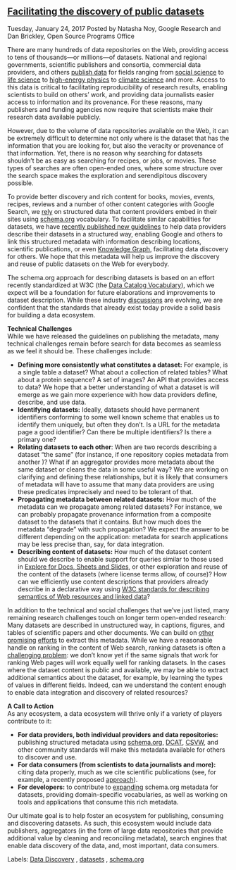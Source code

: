 [Facilitating the discovery of public datasets](https://research.googleblog.com/2017/01/facilitating-discovery-of-public.html)
------------------------------------------------------------------------------------------------------------------------------

Tuesday, January 24, 2017
Posted by Natasha Noy, Google Research and Dan Brickley, Open Source
Programs Office  
  
  
There are many hundreds of data repositories on the Web, providing
access to tens of thousands—or millions—of datasets. National and
regional governments, scientific publishers and consortia, commercial
data providers, and others [publish
data](https://en.wikipedia.org/wiki/Open_data#Major_sources) for fields
ranging from [social science](http://icpsr.umich.edu/) to [life
science](http://www.omicsdi.org/) to [high-energy
physics](http://hepdata.net/) to [climate science](http://rda.ucar.edu/)
and more. Access to this data is critical to facilitating
reproducibility of research results, enabling scientists to build on
others’ work, and providing data journalists easier access to
information and its provenance. For these reasons, many publishers and
funding agencies now require that scientists make their research data
available publicly.  
  
However, due to the volume of data repositories available on the Web, it
can be extremely difficult to determine not only where is the dataset
that has the information that you are looking for, but also the veracity
or provenance of that information. Yet, there is no reason why searching
for datasets shouldn’t be as easy as searching for recipes, or jobs, or
movies. These types of searches are often open-ended ones, where some
structure over the search space makes the exploration and serendipitous
discovery possible.  
  
To provide better discovery and rich content for books, movies, events,
recipes, reviews and a number of other content categories with Google
Search, we [rely](https://developers.google.com/search/docs/guides/) on
structured data that content providers embed in their sites using
[schema.org](http://schema.org/) vocabulary. To facilitate similar
capabilities for datasets, we have [recently published new
guidelines](https://developers.google.com/search/docs/data-types/datasets)
to help data providers describe their datasets in a structured way,
enabling Google and others to link this structured metadata with
information describing locations, scientific publications, or even
[Knowledge
Graph](https://www.google.com/intl/bn/insidesearch/features/search/knowledge.html),
facilitating data discovery for others. We hope that this metadata will
help us improve the discovery and reuse of public datasets on the Web
for everybody.  
  
The schema.org approach for describing datasets is based on an effort
recently standardized at W3C (the [Data Catalog
Vocabulary](https://www.w3.org/TR/vocab-dcat/)), which we expect will be
a foundation for future elaborations and improvements to dataset
description. While these industry
[discussions](https://www.w3.org/2016/11/sdsvoc/) are evolving, we are
confident that the standards that already exist today provide a solid
basis for building a data ecosystem.  
  
**Technical Challenges**  
While we have released the guidelines on publishing the metadata, many
technical challenges remain before search for data becomes as seamless
as we feel it should be. These challenges include:  
-   **Defining more consistently what constitutes a dataset:** For
    example, is a single table a dataset? What about a collection of
    related tables? What about a protein sequence? A set of images? An
    API that provides access to data? We hope that a better
    understanding of what a dataset is will emerge as we gain more
    experience with how data providers define, describe, and use data.
-   **Identifying datasets:** Ideally, datasets should have permanent
    identifiers conforming to some well known scheme that enables us to
    identify them uniquely, but often they don’t. Is a URL for the
    metadata page a good identifier? Can there be multiple identifiers?
    Is there a primary one?
-   **Relating datasets to each other**: When are two records describing
    a dataset “the same” (for instance, if one repository copies
    metadata from another )? What if an aggregator provides more
    metadata about the same dataset or cleans the data in some useful
    way? We are working on clarifying and defining these relationships,
    but it is likely that consumers of metadata will have to assume that
    many data providers are using these predicates imprecisely and need
    to be tolerant of that.
-   **Propagating metadata between related datasets:** How much of the
    metadata can we propagate among related datasets? For instance, we
    can probably propagate provenance information from a composite
    dataset to the datasets that it contains. But how much does the
    metadata “degrade” with such propagation? We expect the answer to be
    different depending on the application: metadata for search
    applications may be less precise than, say, for data integration.
-   **Describing content of datasets:** How much of the dataset content
    should we describe to enable support for queries similar to those
    used in [Explore for Docs, Sheets and
    Slides](https://docs.googleblog.com/2016/09/ExploreinDocsSheetsSlides.html),
    or other exploration and reuse of the content of the datasets (where
    license terms allow, of course)? How can we efficiently use content
    descriptions that providers already describe in a declarative way
    using [W3C standards for describing semantics of Web resources and
    linked data](https://www.w3.org/standards/semanticweb/)?

In addition to the technical and social challenges that we’ve just
listed, many remaining research challenges touch on longer term
open-ended research: Many datasets are described in unstructured way, in
captions, figures, and tables of scientific papers and other documents.
We can build on
[other](https://www.eecis.udel.edu/~shatkay/papers/BIBM2011.pdf)
[promising](https://clgiles.ist.psu.edu/pubs/ICDAR2013-search-figures.pdf)
[efforts](https://ai2-website.s3.amazonaws.com/publications/pdf2.0.pdf)
to extract this metadata. While we have a reasonable handle on ranking
in the content of Web search, ranking datasets is often a [challenging
problem](https://research.google.com/pubs/pub45390.html): we don’t know
yet if the same signals that work for ranking Web pages will work
equally well for ranking datasets. In the cases where the dataset
content is public and available, we may be able to extract additional
semantics about the dataset, for example, by learning the types of
values in different fields. Indeed, can we understand the content enough
to enable data integration and discovery of related resources?  
  
**A Call to Action**  
As any ecosystem, a data ecosystem will thrive only if a variety of
players contribute to it:  
-   **For data providers, both individual providers and data
    repositories:** publishing structured metadata using
    [schema.org](http://schema.org/),
    [DCAT](https://www.w3.org/TR/vocab-dcat/),
    [CSVW](https://www.w3.org/2013/csvw/wiki/Main_Page), and other
    community standards will make this metadata available for others to
    discover and use.
-   **For data consumers (from scientists to data journalists and
    more):** citing data properly, much as we cite scientific
    publications (see, for example, a recently proposed
    [approach](http://biorxiv.org/content/biorxiv/early/2016/12/28/097196.full.pdf)).
-   **For developers:** to contribute to
    [expanding](https://github.com/schemaorg/schemaorg) schema.org
    metadata for datasets, providing domain-specific vocabularies, as
    well as working on tools and applications that consume this
    rich metadata.

Our ultimate goal is to help foster an ecosystem for publishing,
consuming and discovering datasets. As such, this ecosystem would
include data publishers, aggregators (in the form of large data
repositories that provide additional value by cleaning and reconciling
metadata), search engines that enable data discovery of the data, and,
most important, data consumers.

Labels: [Data
Discovery](https://research.googleblog.com/search/label/Data%20Discovery)
, [datasets](https://research.googleblog.com/search/label/datasets) ,
[schema.org](https://research.googleblog.com/search/label/schema.org)




